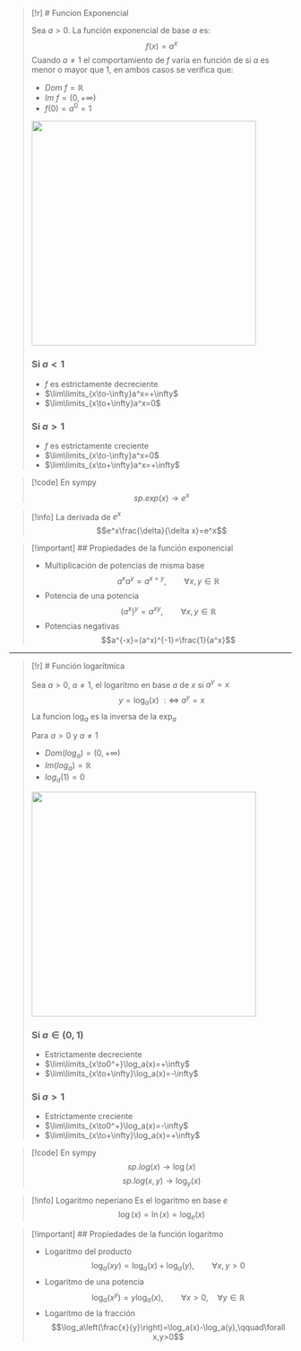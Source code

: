 
> [!r] # Funcion Exponencial
> 
> Sea $a>0$. La función exponencial de base $a$ es: $$f(x)=a^x$$
> Cuando $a\neq1$ el comportamiento de $f$ varía en función de si $a$ es menor o mayor que 1, en ambos casos se verifica que: 
> - $Dom\ f=\mathbb{R}$
> - $Im\ f =(0, +\infty)$
> - $f(0)=a^0=1$
>
><img src="https://estudianteo.com/wp-content/uploads/2021/07/Grafica-de-la-funcion-exponencial11-300x295.png" height="400" class="center">
>
> ### Si $a<1$
> - $f$ es estrictamente decreciente
> - $\lim\limits_{x\to-\infty}a^x=+\infty$
> - $\lim\limits_{x\to+\infty}a^x=0$
> 
> ### Si $a>1$
> - $f$ es estrictamente creciente
> - $\lim\limits_{x\to-\infty}a^x=0$
> - $\lim\limits_{x\to+\infty}a^x=+\infty$
> 

> [!code] En sympy
> $$sp.exp(x) \to e^x$$

> [!info] La derivada de $e^x$
> $$e^x\frac{\delta}{\delta x}=e^x$$

> [!important] ## Propiedades de la función exponencial
> - Multiplicación de potencias de misma base $$a^xa^y=a^{x+y},\qquad\forall x,y\in\mathbb{R}$$
> - Potencia de una potencia $$(a^x)^y=a^{xy},\qquad\forall x,y\in\mathbb{R}$$
> - Potencias negativas $$a^{-x}=(a^x)^{-1}=\frac{1}{a^x}$$

---
> [!r] # Función logarítmica
> 
> Sea $a>0$, $a\neq1$, el logaritmo en base $a$ de $x$ si $a^y=x$$$y=\log_a(x)\ :\Leftrightarrow\ a^y=x$$
> La funcion $\log_a$ es la inversa de la $\exp_a$
> 
> Para $a>0$ y $a\neq1$
> - $Dom (log_a)=(0,+\infty)$
> - $Im(log_a)=\mathbb{R}$
> - $log_a(1)=0$
> 
> <img src="https://calculo.cc/temas/temas_bachillerato/primero_ciencias_sociales/funciones_elementales/imagenes/teoria/f_logaritmicas/logaritmicas.gif" class="center" height="400">
> 
> ### Si $a\in(0,1)$
> - Estrictamente decreciente
> - $\lim\limits_{x\to0^+}\log_a(x)=+\infty$
> - $\lim\limits_{x\to+\infty}\log_a(x)=-\infty$
> ### Si $a>1$
> - Estrictamente creciente
> - $\lim\limits_{x\to0^+}\log_a(x)=-\infty$
> - $\lim\limits_{x\to+\infty}\log_a(x)=+\infty$
> 

> [!code] En sympy
> $$sp.log(x)\to\log(x)$$
> $$sp.log(x,y)\to\log_y(x)$$

> [!info] Logaritmo neperiano
> Es el logaritmo en base $e$ $$\log(x)=\ln(x)=\log_e(x)$$

> [!important] ## Propiedades de la función logaritmo
> - Logaritmo del producto $$\log_a(xy)=\log_a(x)+\log_a(y),\qquad\forall x,y>0$$
> - Logaritmo de una potencia $$\log_a(x^y)=y\log_a(x),\qquad\forall x>0,\quad\forall y\in\mathbb{R}$$
> - Logaritmo de la fracción $$\log_a\left(\frac{x}{y}\right)=\log_a(x)-\log_a(y),\qquad\forall x,y>0$$
> 
